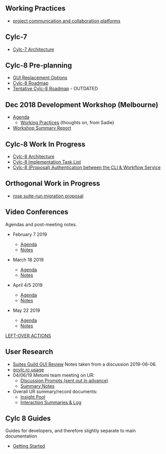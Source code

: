 
## Working Practices
- [project communication and collaboration platforms](project-collab.md)

## Cylc-7
- [Cylc-7 Architecture](cylc-7-architecture)

## Cylc-8 Pre-planning
- [GUI Replacement Options](gui-replacement-options)
- [Cylc-8 Roadmap](cylc-8-roadmap)
- [Tentative Cylc-8 Roadmap](cylc-8-roadmap) - OUTDATED

## Dec 2018 Development Workshop (Melbourne)
- [Agenda](dec-workshop-agenda)
  - [Working Practices](practices-prompts) (thoughts on, from Sadie)
- [Workshop Summary Report](dec-workshop-report)

## Cylc-8 Work In Progress
- [Cylc-8 Architecture](cylc-8-architecture)
- [Cylc-8 Implementation Task List](cylc-8-tasks)
- [Cylc-8 (Proposal) Authentication between the CLI & Workflow Service](proposal-workflow-authentication.md)

## Orthogonal Work in Progress
- [rose suite-run migration proposal](proposal-rose-suite-run.md)

## Video Conferences

Agendas and post-meeting notes.

- February 7 2019
  - [Agenda](meetings/vc-feb-2019-agenda.md)
  - [Notes](meetings/vc-feb-2019-summary.md)

- March 18 2019
  - [Agenda](meetings/vc-mar-2019-agenda.md)
  - [Notes](meetings/vc-mar-2019-summary.md)

- April 4/5 2019
  - [Agenda](meetings/vc-4-apr-2019-agenda.md)
  - [Notes](meetings/vc-4-apr-2019-summary.md)

- May 22 2019
  - [Agenda](meetings/vc-22-may-2019-agenda.md)
  - [Notes](meetings/vc-22-may-2019-summary.md)

[LEFT-OVER ACTIONS](meetings/left-over-actions.md)

## User Research
- [Suites Guild GUI Review](research/20190606-suites-guild-cylc-gui-review.md) Notes taken from a discussion 2019-06-06.
- [gcylc.rc usage](research/MO-gcylc-rc-report.md)
- 04/06/19 Metomi team meeting on UR:
  - [Discussion Prompts (sent out in advance)](research/ur-initiation-questions.md)
  - [Summary Notes](research/ur-meetings/ur-04-june-2019-summary.md)
- Overall UR summary/record documents:
  - [Insight Pool](research/ur-insight-pool.md)
  - [Interaction Summaries & Log](research/ur-interaction-summaries-log.md)

## Cylc 8 Guides
Guides for developers, and therefore slightly separate to main documentation
- [Getting Started](howto/environment.md)
